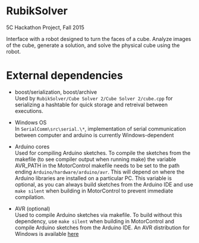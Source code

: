 # RubikSolver
5C Hackathon Project, Fall 2015

Interface with a robot designed to turn the faces of a cube. Analyze images of the cube, generate a solution, and solve the physical cube using the robot.

# External dependencies

* boost/serialization, boost/archive  </br>
  Used by `RubikSolver/Cube Solver 2/Cube Solver 2/cube.cpp` for serializing a hashtable for quick storage and retreival between executions.

* Windows OS  </br>
  In `SerialComm\src\serial.\*`, implementation of serial communication between computer and arduino is currently Windows-dependent

* Arduino cores  </br>
  Used for compiling Arduino sketches. To compile the sketches from the makefile (to see compiler output when running make) the variable
  AVR_PATH in the MotorControl makefile needs to be set to the path ending `Arduino/hardware/arduino/avr`. This will depend on where the
  Arduino libraries are installed on a particular PC. This variable is optional, as you can always build sketches from the Arduino IDE
  and use `make silent` when building in MotorControl to prevent immediate compilation.

* AVR  (optional)  </br>
  Used to compile Arduino sketches via makefile. To build without this dependency, use `make silent` when building in MotorControl and
  compile Arduino sketches from the Arduino IDE. An AVR distribution for Windows is available [here](http://andybrown.me.uk/2012/04/28/avr-gcc-4-7-0-and-avr-libc-1-8-0-compiled-for-windows/)
